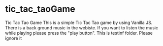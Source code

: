 # tic_tac_taoGame
Tic Tac Tao Game 
This is a simple Tic Tac Tao game by using Vanilla JS. 
There is a back ground music in the webiste. If you want to listen the music while playing please press the "play button".
This is testinf folder. Please ignore it
